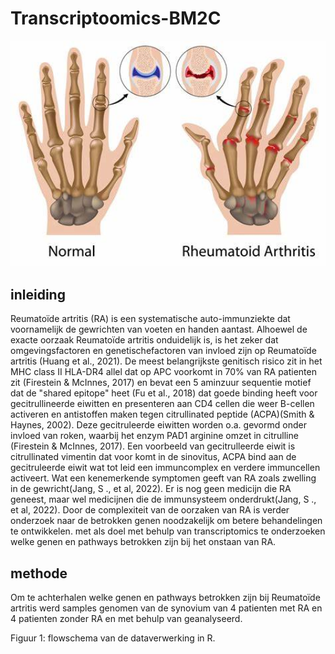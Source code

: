 # Transcriptoomics-BM2C
<p align="center">
  <img src="asset/rheuma.jpg" alt="hoe rheuma eruit ziet" width="600"/>
</p>

## inleiding
Reumatoïde artritis (RA) is een systematische auto-immunziekte dat voornamelijk de gewrichten van voeten en handen aantast. Alhoewel de exacte oorzaak Reumatoïde artritis onduidelijk is, is het zeker dat omgevingsfactoren en genetischefactoren van invloed zijn op Reumatoïde artritis (Huang et al., 2021). De meest belangrijkste genitisch risico zit in het  MHC class II HLA-DR4 allel dat op APC voorkomt in 70% van RA patienten zit (Firestein & McInnes, 2017) en bevat een 5 aminzuur sequentie motief dat de "shared epitope" heet (Fu et al., 2018) dat goede binding heeft voor gecitrullineerde eiwitten en presenteren aan CD4 cellen die weer B-cellen activeren en antistoffen maken tegen citrullinated peptide (ACPA)(Smith & Haynes, 2002). Deze gecitruleerde eiwitten worden o.a. gevormd onder invloed van roken, waarbij het enzym PAD1 arginine omzet in citrulline (Firestein & McInnes, 2017). Een voorbeeld van gecitrulleerde eiwit is citrullinated vimentin dat voor komt in de sinovitus, ACPA bind aan de gecitruleerde eiwit wat tot leid een immuncomplex en verdere immuncellen activeert. Wat een kenemerkende symptomen geeft van RA zoals zwelling in de gewricht(Jang, S ., et al, 2022). Er is nog geen medicijn die RA geneest, maar wel medicijnen die de immunsysteem onderdrukt(Jang, S ., et al, 2022). Door de complexiteit van de oorzaken van RA is verder onderzoek naar de betrokken genen noodzakelijk om betere behandelingen te ontwikkelen. met als doel met behulp van transcriptomics te onderzoeken welke genen en pathways betrokken zijn bij het onstaan van RA.

## methode
Om te achterhalen welke genen en pathways betrokken zijn bij Reumatoïde artritis werd samples genomen van de synovium van 4 patienten met RA en 4 patienten zonder RA en met behulp van geanalyseerd.
<p align="left>
  <img src="asset/flowchart_transcriptie.jpg" alt="process van data verwerking" width="600"/>
</p>
Figuur 1: flowschema van de dataverwerking in R.
